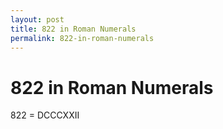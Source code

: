```yaml
---
layout: post
title: 822 in Roman Numerals
permalink: 822-in-roman-numerals
---
```


# 822 in Roman Numerals

822 = DCCCXXII
